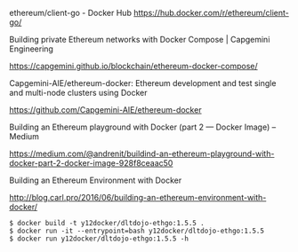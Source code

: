 ethereum/client-go - Docker Hub  https://hub.docker.com/r/ethereum/client-go/

Building private Ethereum networks with Docker Compose | Capgemini Engineering

https://capgemini.github.io/blockchain/ethereum-docker-compose/

Capgemini-AIE/ethereum-docker: Ethereum development and test single and multi-node clusters using Docker

https://github.com/Capgemini-AIE/ethereum-docker

Building an Ethereum playground with Docker (part 2 — Docker Image) – Medium

https://medium.com/@andrenit/buildind-an-ethereum-playground-with-docker-part-2-docker-image-928f8ceaac50

Building an Ethereum Environment with Docker

http://blog.carl.pro/2016/06/building-an-ethereum-environment-with-docker/

```
$ docker build -t y12docker/dltdojo-ethgo:1.5.5 .
$ docker run -it --entrypoint=bash y12docker/dltdojo-ethgo:1.5.5
$ docker run y12docker/dltdojo-ethgo:1.5.5 -h
```
